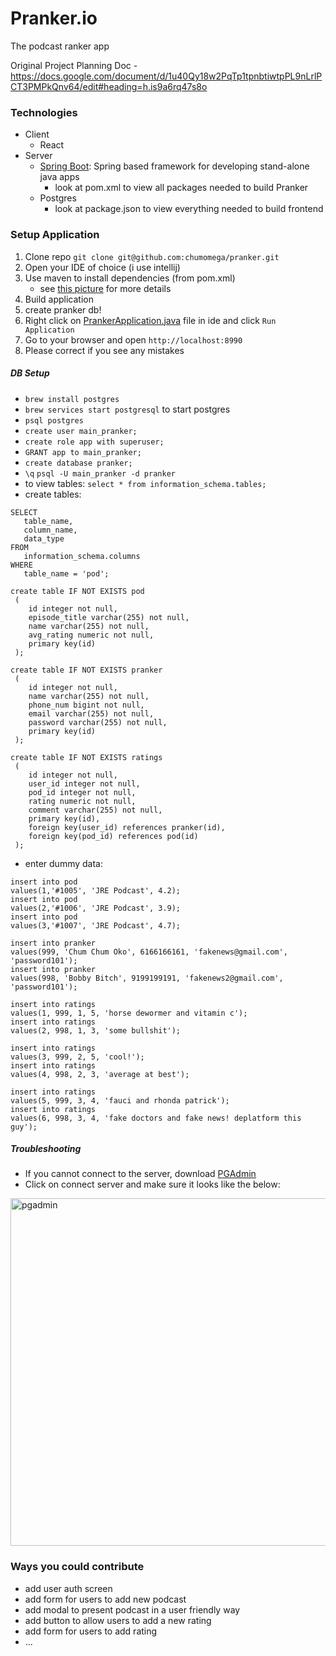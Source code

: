 # Pranker.io
The podcast ranker app

Original Project Planning Doc - https://docs.google.com/document/d/1u40Qy18w2PqTp1tpnbtiwtpPL9nLrlPCT3PMPkQnv64/edit#heading=h.is9a6rq47s8o


### Technologies
- Client
    - React
- Server 
    - [Spring Boot](https://spring.io/projects/spring-boot): Spring based framework for developing stand-alone java apps
        - look at pom.xml to view all packages needed to build Pranker
    - Postgres
        - look at package.json to view everything needed to build frontend

### Setup Application
1. Clone repo `git clone git@github.com:chumomega/pranker.git`
2. Open your IDE of choice (i use intellij)
3. Use maven to install dependencies (from pom.xml)
    - see [this picture](./maven-install-dependencies.png) for more details
4. Build application
5. create pranker db!
5. Right click on [PrankerApplication.java](./src/main/java/com/v2/pranker/PrankerApplication.java) file in ide and click `Run Application`
6. Go to your browser and open `http://localhost:8990`
8. Please correct if you see any mistakes

##### DB Setup
- `brew install postgres`
- `brew services start postgresql` to start postgres
- `psql postgres`
- `create user main_pranker;`
- `create role app with superuser;`
- `GRANT app to main_pranker;`
- `create database pranker;`
- `\q` `psql -U main_pranker -d pranker`
- to view tables: `select * from information_schema.tables;`
- create tables:
```
SELECT 
   table_name, 
   column_name, 
   data_type 
FROM 
   information_schema.columns
WHERE 
   table_name = 'pod';
```
```
create table IF NOT EXISTS pod
 (
    id integer not null,
    episode_title varchar(255) not null,
    name varchar(255) not null,
    avg_rating numeric not null,
    primary key(id)
 );
```
```
create table IF NOT EXISTS pranker
 (
    id integer not null,
    name varchar(255) not null,
    phone_num bigint not null,
    email varchar(255) not null,
    password varchar(255) not null,
    primary key(id)
 );
```
```
create table IF NOT EXISTS ratings
 (
    id integer not null,
    user_id integer not null,
    pod_id integer not null,
    rating numeric not null,
    comment varchar(255) not null,
    primary key(id),
    foreign key(user_id) references pranker(id),
    foreign key(pod_id) references pod(id)
 );
```
- enter dummy data: 
```
insert into pod
values(1,'#1005', 'JRE Podcast', 4.2);
insert into pod
values(2,'#1006', 'JRE Podcast', 3.9);
insert into pod
values(3,'#1007', 'JRE Podcast', 4.7);

insert into pranker
values(999, 'Chum Chum Oko', 6166166161, 'fakenews@gmail.com', 'password101');
insert into pranker
values(998, 'Bobby Bitch', 9199199191, 'fakenews2@gmail.com', 'password101');

insert into ratings
values(1, 999, 1, 5, 'horse dewormer and vitamin c');
insert into ratings
values(2, 998, 1, 3, 'some bullshit');

insert into ratings
values(3, 999, 2, 5, 'cool!');
insert into ratings
values(4, 998, 2, 3, 'average at best');

insert into ratings
values(5, 999, 3, 4, 'fauci and rhonda patrick');
insert into ratings
values(6, 998, 3, 4, 'fake doctors and fake news! deplatform this guy');
```
##### Troubleshooting
- If you cannot connect to the server, download [PGAdmin](https://www.pgadmin.org/download/)
- Click on connect server and make sure it looks like the below: 
<img width="556" alt="pgadmin" src="https://user-images.githubusercontent.com/87447527/153696472-7eda4e74-b873-448e-adfa-115fa1a1e3be.png">


### Ways you could contribute
- add user auth screen
- add form for users to add new podcast
- add modal to present podcast in a user friendly way
- add button to allow users to add a new rating
- add form for users to add rating
- ...



